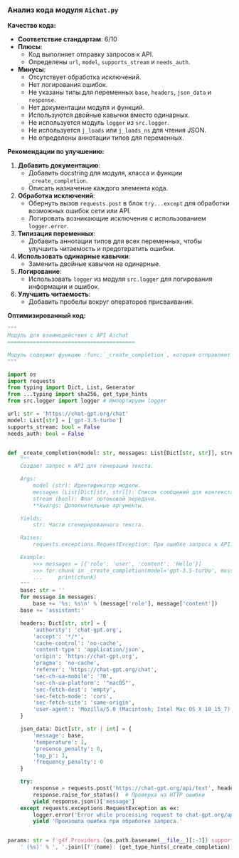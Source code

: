 ### **Анализ кода модуля `Aichat.py`**

**Качество кода:**

- **Соответствие стандартам**: 6/10
- **Плюсы**:
    - Код выполняет отправку запросов к API.
    - Определены `url`, `model`, `supports_stream` и `needs_auth`.
- **Минусы**:
    - Отсутствует обработка исключений.
    - Нет логирования ошибок.
    - Не указаны типы для переменных `base`, `headers`, `json_data` и `response`.
    - Нет документации модуля и функций.
    - Используются двойные кавычки вместо одинарных.
    - Не используется модуль `logger` из `src.logger`.
    - Не используется `j_loads` или `j_loads_ns` для чтения JSON.
    - Не определены аннотации типов для переменных.

**Рекомендации по улучшению:**

1.  **Добавить документацию**:
    - Добавить docstring для модуля, класса и функции `_create_completion`.
    - Описать назначение каждого элемента кода.
2.  **Обработка исключений**:
    - Обернуть вызов `requests.post` в блок `try...except` для обработки возможных ошибок сети или API.
    - Логировать возникающие исключения с использованием `logger.error`.
3.  **Типизация переменных**:
    - Добавить аннотации типов для всех переменных, чтобы улучшить читаемость и предотвратить ошибки.
4.  **Использовать одинарные кавычки**:
    - Заменить двойные кавычки на одинарные.
5.  **Логирование**:
    - Использовать `logger` из модуля `src.logger` для логирования информации и ошибок.
6.  **Улучшить читаемость**:
    - Добавить пробелы вокруг операторов присваивания.

**Оптимизированный код:**

```python
"""
Модуль для взаимодействия с API Aichat
========================================

Модуль содержит функцию :func:`_create_completion`, которая отправляет запросы к API chat-gpt.org.
"""

import os
import requests
from typing import Dict, List, Generator
from ...typing import sha256, get_type_hints
from src.logger import logger # Импортируем logger

url: str = 'https://chat-gpt.org/chat'
model: List[str] = ['gpt-3.5-turbo']
supports_stream: bool = False
needs_auth: bool = False


def _create_completion(model: str, messages: List[Dict[str, str]], stream: bool, **kwargs) -> Generator[str, None, None]:
    """
    Создает запрос к API для генерации текста.

    Args:
        model (str): Идентификатор модели.
        messages (List[Dict[str, str]]): Список сообщений для контекста.
        stream (bool): Флаг потоковой передачи.
        **kwargs: Дополнительные аргументы.

    Yields:
        str: Части сгенерированного текста.

    Raises:
        requests.exceptions.RequestException: При ошибке запроса к API.

    Example:
        >>> messages = [{'role': 'user', 'content': 'Hello'}]
        >>> for chunk in _create_completion(model='gpt-3.5-turbo', messages=messages, stream=False):
        ...     print(chunk)
    """
    base: str = ''
    for message in messages:
        base += '%s: %s\n' % (message['role'], message['content'])
    base += 'assistant:'

    headers: Dict[str, str] = {
        'authority': 'chat-gpt.org',
        'accept': '*/*',
        'cache-control': 'no-cache',
        'content-type': 'application/json',
        'origin': 'https://chat-gpt.org',
        'pragma': 'no-cache',
        'referer': 'https://chat-gpt.org/chat',
        'sec-ch-ua-mobile': '?0',
        'sec-ch-ua-platform': '"macOS"',
        'sec-fetch-dest': 'empty',
        'sec-fetch-mode': 'cors',
        'sec-fetch-site': 'same-origin',
        'user-agent': 'Mozilla/5.0 (Macintosh; Intel Mac OS X 10_15_7) AppleWebKit/537.36 (KHTML, like Gecko) Chrome/113.0.0.0 Safari/537.36',
    }

    json_data: Dict[str, str | int] = {
        'message': base,
        'temperature': 1,
        'presence_penalty': 0,
        'top_p': 1,
        'frequency_penalty': 0
    }

    try:
        response = requests.post('https://chat-gpt.org/api/text', headers=headers, json=json_data)
        response.raise_for_status()  # Проверка на HTTP ошибки
        yield response.json()['message']
    except requests.exceptions.RequestException as ex:
        logger.error('Error while processing request to chat-gpt.org/api/text', ex, exc_info=True) # Логируем ошибку
        yield 'Произошла ошибка при обработке запроса.'


params: str = f'g4f.Providers.{os.path.basename(__file__)[:-3]} supports: ' + \
    ' (%s)' % ', '.join([f'{name}: {get_type_hints(_create_completion)[name].__name__}' for name in _create_completion.__code__.co_varnames[:_create_completion.__code__.co_argcount]])